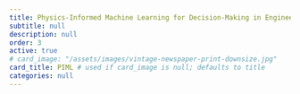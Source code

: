 ```yaml
---
title: Physics-Informed Machine Learning for Decision-Making in Engineering
subtitle: null
description: null
order: 3
active: true
# card_image: "/assets/images/vintage-newspaper-print-downsize.jpg"
card_title: PIML # used if card_image is null; defaults to title
categories: null
---
```


